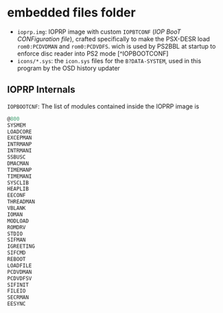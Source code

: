 # embedded files folder

- `ioprp.img`: IOPRP image with custom `IOPBTCONF` (_IOP BooT CONFiguration file_), crafted specifically to make the PSX-DESR load `rom0:PCDVDMAN` and `rom0:PCDVDFS`. wich is used by PS2BBL at startup to enforce disc reader into PS2 mode [^IOPBOOTCONF]
- `icons/*.sys`: the `icon.sys` files for the `B?DATA-SYSTEM`, used in this program by the OSD history updater


## IOPRP Internals
`IOPBOOTCNF`: The list of modules contained inside the IOPRP image is
```c
@800
SYSMEM
LOADCORE
EXCEPMAN
INTRMANP
INTRMANI
SSBUSC
DMACMAN
TIMEMANP
TIMEMANI
SYSCLIB
HEAPLIB
EECONF
THREADMAN
VBLANK
IOMAN
MODLOAD
ROMDRV
STDIO
SIFMAN
IGREETING
SIFCMD
REBOOT
LOADFILE
PCDVDMAN
PCDVDFSV
SIFINIT
FILEIO
SECRMAN
EESYNC
```

